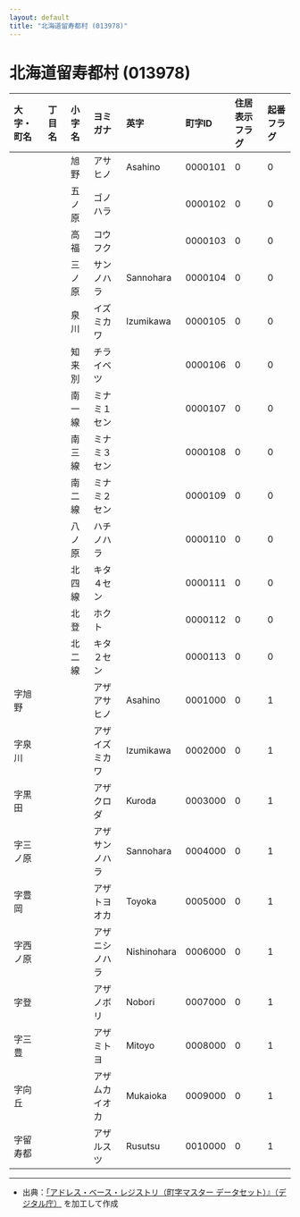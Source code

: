 ```yaml
---
layout: default
title: "北海道留寿都村 (013978)"
---
```


# 北海道留寿都村 (013978)

| 大字・町名 | 丁目名 | 小字名 | ヨミガナ | 英字 | 町字ID | 住居表示フラグ | 起番フラグ |
|:---|:---|:---|:---|:---|:---|:---|:---|
|  |  | 旭野 | アサヒノ | Asahino | 0000101 | 0 | 0 |
|  |  | 五ノ原 | ゴノハラ |  | 0000102 | 0 | 0 |
|  |  | 高福 | コウフク |  | 0000103 | 0 | 0 |
|  |  | 三ノ原 | サンノハラ | Sannohara | 0000104 | 0 | 0 |
|  |  | 泉川 | イズミカワ | Izumikawa | 0000105 | 0 | 0 |
|  |  | 知来別 | チライベツ |  | 0000106 | 0 | 0 |
|  |  | 南一線 | ミナミ１セン |  | 0000107 | 0 | 0 |
|  |  | 南三線 | ミナミ３セン |  | 0000108 | 0 | 0 |
|  |  | 南二線 | ミナミ２セン |  | 0000109 | 0 | 0 |
|  |  | 八ノ原 | ハチノハラ |  | 0000110 | 0 | 0 |
|  |  | 北四線 | キタ４セン |  | 0000111 | 0 | 0 |
|  |  | 北登 | ホクト |  | 0000112 | 0 | 0 |
|  |  | 北二線 | キタ２セン |  | 0000113 | 0 | 0 |
| 字旭野 |  |  | アザアサヒノ | Asahino | 0001000 | 0 | 1 |
| 字泉川 |  |  | アザイズミカワ | Izumikawa | 0002000 | 0 | 1 |
| 字黒田 |  |  | アザクロダ | Kuroda | 0003000 | 0 | 1 |
| 字三ノ原 |  |  | アザサンノハラ | Sannohara | 0004000 | 0 | 1 |
| 字豊岡 |  |  | アザトヨオカ | Toyoka | 0005000 | 0 | 1 |
| 字西ノ原 |  |  | アザニシノハラ | Nishinohara | 0006000 | 0 | 1 |
| 字登 |  |  | アザノボリ | Nobori | 0007000 | 0 | 1 |
| 字三豊 |  |  | アザミトヨ | Mitoyo | 0008000 | 0 | 1 |
| 字向丘 |  |  | アザムカイオカ | Mukaioka | 0009000 | 0 | 1 |
| 字留寿都 |  |  | アザルスツ | Rusutsu | 0010000 | 0 | 1 |

---

- 出典：[「アドレス・ベース・レジストリ（町字マスター データセット）』（デジタル庁）](https://www.digital.go.jp/policies/base_registry_address/) を加工して作成